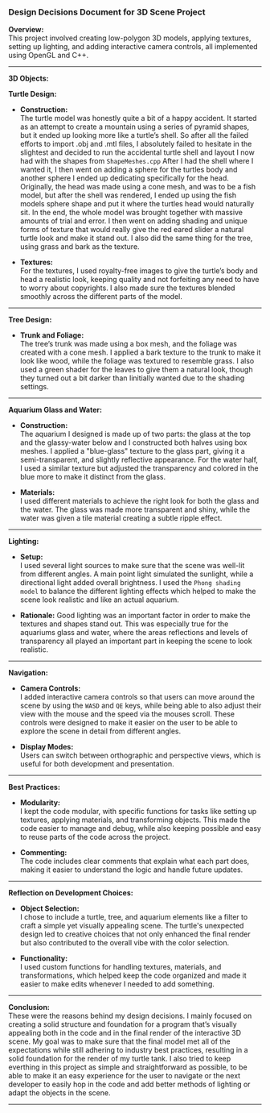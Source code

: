 ### Design Decisions Document for 3D Scene Project

**Overview:**  
This project involved creating low-polygon 3D models, applying textures, setting up lighting, and adding interactive camera controls, all implemented using OpenGL and C++.

---

**3D Objects:**

**Turtle Design:**

- **Construction:**  
  The turtle model was honestly quite a bit of a happy accident. It started as an attempt to create a mountain using a series of pyramid shapes, but it ended up looking more like a turtle’s shell. So after all the failed efforts to import .obj and .mtl files, I absolutely failed to hesitate in the slightest and decided to run the accidental turtle shell and layout I now had with the shapes from `ShapeMeshes.cpp` After I had the shell where I wanted it, I then went on adding a sphere for the turtles body and another sphere I ended up dedicating specifically for the head. Originally, the head was made using a cone mesh, and was to be a fish model, but after the shell was rendered, I ended up using the fish models sphere shape and put it where the turtles head would naturally sit. In the end, the whole model was brought together with massive amounts of trial and error. I then went on adding shading and unique forms of texture that would really give the red eared slider a natural turtle look and make it stand out. I also did the same thing for the tree, using grass and bark as the texture.
  
- **Textures:**  
For the textures, I used royalty-free images to give the turtle’s body and head a realistic look, keeping quality and not forfeiting any need to have to worry about copyrights. I also made sure the textures blended smoothly across the different parts of the model.

---

**Tree Design:**

- **Trunk and Foliage:**  
  The tree’s trunk was made using a box mesh, and the foliage was created with a cone mesh. I applied a bark texture to the trunk to make it look like wood, while the foliage was textured to resemble grass. I also used a green shader for the leaves to give them a natural look, though they turned out a bit darker than Iinitially wanted due to the shading settings.

---

**Aquarium Glass and Water:**

- **Construction:**  
  The aquarium I designed is made up of two parts: the glass at the top and the glassy-water below and I constructed both halves using box meshes. I applied a "blue-glass" texture to the glass part, giving it a semi-transparent, and slightly reflective appearance. For the water half, I used a similar texture but adjusted the transparency and colored in the blue more to make it distinct from the glass.
  
- **Materials:**  
  I used different materials to achieve the right look for both the glass and the water. The glass was made more transparent and shiny, while the water was given a tile material creating a subtle ripple effect.

---

**Lighting:**

- **Setup:**  
  I used several light sources to make sure that the scene was well-lit from different angles. A main point light simulated the sunlight, while a directional light added overall brightness. I used the `Phong shading model` to balance the different lighting effects which helped to make the scene look realistic and like an actual aquarium.
  
- **Rationale:**
  Good lighting was an important factor in order to make the textures and shapes stand out. This was especially true for the aquariums glass and water, where the areas reflections and levels of transparency all played an important part in keeping the scene to look realistic.

---

**Navigation:**

- **Camera Controls:**  
  I added interactive camera controls so that users can move around the scene by using the `WASD` and `QE` keys, while being able to also adjust their view with the mouse and the speed via the mouses scroll. These controls were designed to make it easier on the user to be able to explore the scene in detail from different angles.
  
- **Display Modes:**  
  Users can switch between orthographic and perspective views, which is useful for both development and presentation.

---

**Best Practices:**

- **Modularity:**  
  I kept the code modular, with specific functions for tasks like setting up textures, applying materials, and transforming objects. This made the code easier to manage and debug, while also keeping possible and easy to reuse parts of the code across the project.
  
- **Commenting:**  
  The code includes clear comments that explain what each part does, making it easier to understand the logic and handle future updates.

---

**Reflection on Development Choices:**

- **Object Selection:**  
  I chose to include a turtle, tree, and aquarium elements like a filter to craft a simple yet visually appealing scene. The turtle's unexpected design led to creative choices that not only enhanced the final render but also contributed to the overall vibe with the color selection.
  
- **Functionality:**  
  I used custom functions for handling textures, materials, and transformations, which helped keep the code organized and made it easier to make edits whenever I needed to add something.

---

**Conclusion:**  
  These were the reasons behind my design decisions. I mainly focused on creating a solid structure and foundation for a program that’s visually appealing both in the code and in the final render of the interactive 3D scene. My goal was to make sure that the final model met all of the expectations while still adhering to industry best practices, resulting in a solid foundation for the render of my turtle tank. I also tried to keep everthing in this project as simple and straightforward as possible, to be able to make it an easy experience for the user to navigate or the next developer to easily hop in the code and add better methods of lighting or adapt the objects in the scene.

---